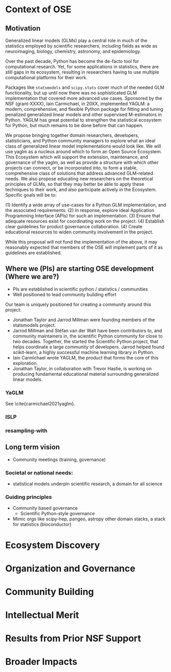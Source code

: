 <!--
Project Description: Describe the activities to be undertaken in up to 7 pages
for Phase I proposals and up to 15 pages for Phase II proposals. See Section
II. Program Description, in this solicitation for guidance.
-->

# Context of OSE

<!--
Look at this proposal if we can: https://www.nsf.gov/awardsearch/showAward?AWD_ID=2303681&HistoricalAwards=false
-->

<!--
In addition to requirements specified in the PAPPG, including a separate
section labeled "Broader Impacts", both Phase I and Phase II proposals must
have a separate section titled "Context of OSE" describing the context and
vision of the proposed OSE. This required section must include a description of
the guiding principles and long-term vision for the proposed OSE, the specific
societal or national need(s) that the OSE will address, and the anticipated
broader impacts of the OSE.
-->

<!--
In addition to requirements specified in the PAPPG, including a separate section labeled "Broader Impacts", both Phase I and Phase II proposals must have a separate section titled "Context of OSE" describing the context and vision of the proposed OSE. This required section must include a description of the guiding principles and long-term vision for the proposed OSE, the specific societal or national need(s) that the OSE will address, and the anticipated broader impacts of the OSE. 
-->

## Motivation

<!--
Why? Big python user base, need for stats tools in native python

* Python has large user base in general, especially in data science
   * TODO: stats to back up
* Many students now learning python
   * TODO: stats to back this up
* Lots of ML packages in python (pytorch/tensorflow, scikit-learn, …)
* Many domain sciences have toolboxes in Python (TODO: examples – astro, climate change, medical imaging, …)
   * Medical imaging https://monai.io/
* Stats community has historically done a lot of development in R, but has only sporadic python development
* Statisticians are more and more releasing python packages, but there is currently little support to go from research implementation to OSE


* List of examples of stats packages in python (TODO: add a bunch)
   *  https://scikit-survival.readthedocs.io/en/stable/install.html
   * Bin Yu has a bunch: https://www.stat.berkeley.edu/~yugroup/code.html
   * https://www.statsmodels.org/stable/index.html
   * https://docs.scipy.org/doc/scipy/reference/stats.html
   * https://lifelines.readthedocs.io/en/latest/
   * https://pingouin-stats.org/build/html/index.html

* List of stats methods missing/undersupported in Python
   * TODO: examples
-->

Generalized linear models (GLMs) play a central role in much of the statistics employed by scientific researchers, including fields as wide as neuroimaging, biology, chemistry, astronomy, and epidemiology.

Over the past decade, Python has become the de-facto tool for computational research.
Yet, for some applications in statistics, there are still gaps in its ecosystem, resulting in researchers having to use multiple computational platforms for their work.

Packages like `statsmodels` and `scipy.stats` cover much of the needed GLM functionality, but up until now there was no sophisticated GLM implementation that covered more advanced use cases.
Sponsored by the NSF (grant-XXXX), Iain Carmichael, in 20XX, implemented YAGLM: a modern, comprehensive, and flexible Python package for fitting and tuning penalized generalized linear models and other supervised M-estimators in Python.
YAGLM has great potential to strengthen the statistical ecosystem for Python, but much remains to be done before that can happen.

We propose bringing together domain researchers, developers, statisticians, and Python community managers to explore what an ideal class of generalized linear model implementations would look like.
We will use yaglm as a nucleus around which to form an Open Source Ecosystem.
This Ecosystem which will support the extension, maintenance, and governance of the yaglm, as well as provide a structure with which other projects can connect, or be incorporated into, to form a stable, comprehensive class of solutions that address advanced GLM-related needs.
We also propose educating new researchers on the theoretical principles of GLMs, so that they may better be able to apply these techniques to their work, and also participate actively in the Ecosystem. Specific goals will be to:

(1) Identify a wide array of use-cases for a Python GLM implementation,
    and the associated requirements.
(2) In response, explore ideal Application Programming Interface (APIs) for such an implementation.
(3) Ensure that adequate resources exist for coordinating work on the project.
(4) Establish clear guidelines for product governance collaboration.
(4) Create educational resources to widen community involvement in the project.

While this proposal will not fund the implementation of the above, it
may reasonably expected that members of the OSE will implement parts
of it as guidelines are established.

## Where we (PIs) are starting OSE development (Where we are?)

* PIs are established in scientific python / statistics / communities
* Well positioned to lead community building effort


Our team is uniquely positioned for creating a community around this project:

- Jonathan Taylor and Jarrod Millman were founding members of the statsmodels project.
- Jarrod Millman and Stéfan van der Walt have been contributors to, and community maintainers in, the scientific Python community for close to two decades.
  Together, the started the Scientific Python project, that helps coordinate a large community of developers.
  Jarrod helped found scikit-learn, a highly successful machine learning library in Python.
- Iain Carmichael wrote YAGLM, the product that forms the core of this exploration.
- Jonathan Taylor, in collaboration with Trevor Hastie, is working on producing fundamental educational material surrounding generalized linear models.

### YaGLM

See \cite{carmichael2021yaglm}.

### ISLP


### resampling-with


## Long term vision

* Community meetings (training, governance)


### Societal or national needs: 

* statistical models underpin scientific research, a domain for all science

### Guiding principles

* Community based governance
  * Scientific Python-style governance
* Mimic orgs like scipy-hep, pangeo, astropy other domain stacks, a stack for statistics (bioconductor)

# Ecosystem Discovery

<!--
Include a plan for developing a strategy that: (1) describes methods to
evaluate and justify the need for the innovation within the current
technological landscape; (2) explains why an OSE is the right approach to
further develop the technology; and (3) outlines methods to identify potential
users who will utilize this technology.
-->

# Organization and Governance

<!--
Describe specific activities and their rationale that will identify: (1) the
appropriate organizational, coordination, and governance models including the
licensing approach to be employed; (2) the specific continuous development and
integration processes and infrastructure that is most suitable for open,
asynchronous, and distributed development of the open-source product, (3)
processes for ensuring quality, security, privacy or ethical concerns of new
content; and (4) the best methods for sustaining the organizational structure,
including metrics to assess and evaluate long-term success of the development
methodology, support for users, and on-boarding mechanisms for new
contributors.
-->

# Community Building

<!--
Describe the specific activities to engage potential users and intellectual
content developers, including: (1) identification of the specific research and
development capabilities required of the potential contributor communities; and
(2) mechanisms to engage these communities (e.g., workshops, hackathons,
competitions, research coordination networks, and Ideas Labs).
-->

# Intellectual Merit

<!--
The Intellectual Merit criterion encompasses the potential to advance knowledge;
-->

# Results from Prior NSF Support

# Broader Impacts

<!--
The Broader Impacts criterion encompasses the potential to benefit society and
contribute to the achievement of specific, desired societal outcomes.
-->

<!--
Broader impacts may be accomplished through the research itself, through the activities that are directly related to specific research projects, or through activities that are supported by, but are complementary to, the project. NSF values the advancement of scientific knowledge and activities that contribute to achievement of societally relevant outcomes. Such outcomes include, but are not limited to: full participation of women, persons with disabilities, and other underrepresented groups in science, technology, engineering, and mathematics (STEM); improved STEM education and educator development at any level; increased public scientific literacy and public engagement with science and technology; improved well-being of individuals in society; development of a diverse, globally competitive STEM workforce; increased partnerships between academia, industry, and others; improved national security; increased economic competitiveness of the United States; and enhanced infrastructure for research and education.
-->

<!--

Phase I proposals will be evaluated on the basis of the following solicitation-specific review criteria:

- Does the proposal present a convincing case that the OSE will address an issue of significant societal or national importance that is not currently being adequately addressed?
- Does the proposal clearly describe the long-term vision for the OSE, including potential partnerships and sustainability?
- Does the proposal provide convincing evidence that a substantial user base exists, or could be built, for the open-source product that will be the subject of the OSE?
- Does the proposal justify the OSE within the current technological landscape and present a strong case that an OSE is the best approach for generating impact?
- Does the proposal present clear plans for discovering the ecosystem within which the OSE will be operating?
- Does the proposal present a credible plan for exploring the establishment of a sustainable organizational structure?
- Does the proposal present a credible plan to develop a strategy for building a community of contributors?
- Does the proposing team have the required expertise and experience to undertake the Phase I activities described in the solicitation?
- Will NSF support serve as a critical catalyst for the establishment of the OSE?
- Does the proposal include third-party letters of collaboration from current users of the open-source product that is the subject of the OSE?

-->

